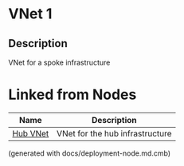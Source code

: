 # VNet 1
## Description
VNet for a spoke infrastructure

# Linked from Nodes
Name | Description
---|---
[Hub VNet](../../../mybank/it-management/azure/hub-vnet.md) | VNet for the hub infrastructure


(generated with docs/deployment-node.md.cmb)
